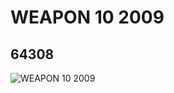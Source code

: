 # WEAPON 10  2009
## 64308
![WEAPON 10  2009](https://lc-www-live-s.legocdn.com/media/bricks/5/2/4544658.jpg)